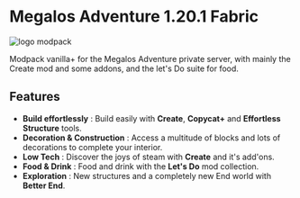 # Megalos Adventure 1.20.1 Fabric 
![logo modpack](https://cdn.modrinth.com/data/cached_images/1e506a807bb83cb3f8b15b80241aeae37c99b805.png)

Modpack vanilla+ for the Megalos Adventure private server, with mainly the Create mod and some addons, and the let's Do suite for food.

## Features
- **Build effortlessly** : Build easily with **Create**, **Copycat+** and **Effortless Structure** tools.
- **Decoration & Construction** : Access a multitude of blocks and lots of decorations to complete your interior.
- **Low Tech** : Discover the joys of steam with **Create** and it's add'ons.
- **Food & Drink** : Food and drink with the **Let's Do** mod collection.
- **Exploration** : New structures and a completely new End world with **Better End**.

